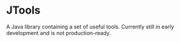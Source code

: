 # JTools
A Java library containing a set of useful tools.
Currently still in early development and is not production-ready.
